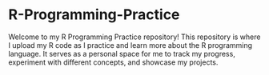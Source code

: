 # R-Programming-Practice
Welcome to my R Programming Practice repository! This repository is where I upload my R code as I practice and learn more about the R programming language. It serves as a personal space for me to track my progress, experiment with different concepts, and showcase my projects.
